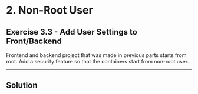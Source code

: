 # 2. Non-Root User

## Exercise 3.3 - Add User Settings to Front/Backend

Frontend and backend project that was made in previous parts starts from root. Add a security feature so that the containers start from non-root user.

---

## Solution

